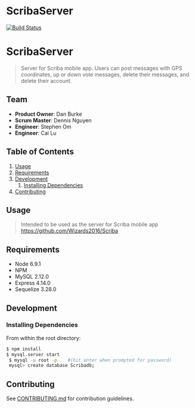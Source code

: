 # ScribaServer

[![Build Status](https://travis-ci.org/Wizards2016/ScribaServer.svg?branch=master)](https://travis-ci.org/Wizards2016/ScribaServer)

# ScribaServer

> Server for Scriba mobile app.  Users can post messages with GPS coordinates, up or down vote messages, delete their messages, and delete their account.


## Team

  - __Product Owner__: Dan Burke
  - __Scrum Master__: Dennis Nguyen
  - __Engineer__: Stephen Om 
  - __Engineer__: Cai Lu

## Table of Contents

1. [Usage](#Usage)
1. [Requirements](#requirements)
1. [Development](#development)
    1. [Installing Dependencies](#installing-dependencies)
1. [Contributing](#contributing)

## Usage

> Intended to be used as the server for Scriba mobile app https://github.com/Wizards2016/Scriba

## Requirements

- Node 6.9.1
- NPM
- MySQL 2.12.0
- Express 4.14.0
- Sequelize 3.28.0

## Development

### Installing Dependencies

From within the root directory:

```sh
$ npm install
$ mysql.server start
 $ mysql -u root -p    #(hit enter when prompted for password)
 mysql> create database Scribadb;
```

## Contributing

See [CONTRIBUTING.md](CONTRIBUTING.md) for contribution guidelines.


